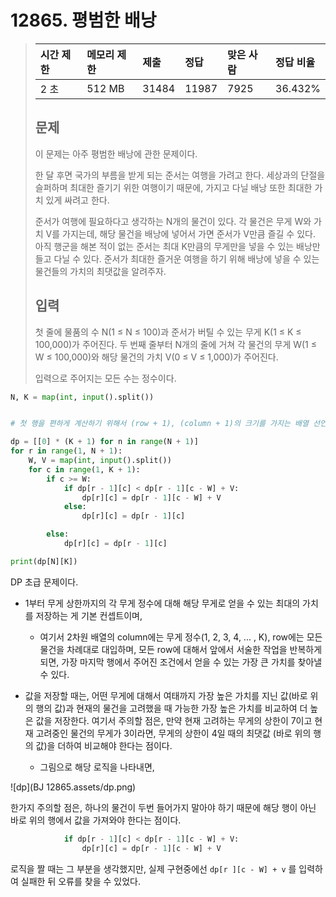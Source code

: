 # 12865. 평범한 배낭

> | 시간 제한 | 메모리 제한 | 제출  | 정답  | 맞은 사람 | 정답 비율 |
> | :-------- | :---------- | :---- | :---- | :-------- | :-------- |
> | 2 초      | 512 MB      | 31484 | 11987 | 7925      | 36.432%   |
>
> ## 문제
>
> 이 문제는 아주 평범한 배낭에 관한 문제이다.
>
> 한 달 후면 국가의 부름을 받게 되는 준서는 여행을 가려고 한다. 세상과의 단절을 슬퍼하며 최대한 즐기기 위한 여행이기 때문에, 가지고 다닐 배낭 또한 최대한 가치 있게 싸려고 한다.
>
> 준서가 여행에 필요하다고 생각하는 N개의 물건이 있다. 각 물건은 무게 W와 가치 V를 가지는데, 해당 물건을 배낭에 넣어서 가면 준서가 V만큼 즐길 수 있다. 아직 행군을 해본 적이 없는 준서는 최대 K만큼의 무게만을 넣을 수 있는 배낭만 들고 다닐 수 있다. 준서가 최대한 즐거운 여행을 하기 위해 배낭에 넣을 수 있는 물건들의 가치의 최댓값을 알려주자.
>
> ## 입력
>
> 첫 줄에 물품의 수 N(1 ≤ N ≤ 100)과 준서가 버틸 수 있는 무게 K(1 ≤ K ≤ 100,000)가 주어진다. 두 번째 줄부터 N개의 줄에 거쳐 각 물건의 무게 W(1 ≤ W ≤ 100,000)와 해당 물건의 가치 V(0 ≤ V ≤ 1,000)가 주어진다.
>
> 입력으로 주어지는 모든 수는 정수이다.

```python
N, K = map(int, input().split())


# 첫 행을 편하게 계산하기 위해서 (row + 1), (column + 1)의 크기를 가지는 배열 선언

dp = [[0] * (K + 1) for n in range(N + 1)]
for r in range(1, N + 1):
    W, V = map(int, input().split())
    for c in range(1, K + 1):
        if c >= W:
            if dp[r - 1][c] < dp[r - 1][c - W] + V:
                dp[r][c] = dp[r - 1][c - W] + V
            else:
                dp[r][c] = dp[r - 1][c]

        else:
            dp[r][c] = dp[r - 1][c]

print(dp[N][K])
```

DP 초급 문제이다.

- 1부터 무게 상한까지의 각 무게 정수에 대해 해당 무게로 얻을 수 있는 최대의 가치를 저장하는 게 기본 컨셉트이며,

  - 여기서 2차원 배열의 column에는 무게 정수(1, 2, 3, 4, ... , K), row에는 모든 물건을 차례대로 대입하며, 모든 row에 대해서 앞에서 서술한 작업을 반복하게 되면, 가장 마지막 행에서 주어진 조건에서 얻을 수 있는 가장 큰 가치를 찾아낼 수 있다.
- 값을 저장할 때는, 어떤 무게에 대해서 여태까지 가장 높은 가치를 지닌 값(바로 위의 행의 값)과 현재의 물건을 고려했을 때 가능한 가장 높은 가치를 비교하여 더 높은 값을 저장한다. 여기서 주의할 점은, 만약 현재 고려하는 무게의 상한이 7이고 현재 고려중인 물건의 무게가 3이라면, 무게의 상한이 4일 때의 최댓값 (바로 위의 행의 값)을 더하여 비교해야 한다는 점이다.
  - 그림으로 해당 로직을 나타내면,


![dp](BJ 12865.assets/dp.png)

한가지 주의할 점은, 하나의 물건이 두번 들어가지 말아야 하기 때문에 해당 행이 아닌 바로 위의 행에서 값을 가져와야 한다는 점이다.

```python
            if dp[r - 1][c] < dp[r - 1][c - W] + V:
                dp[r][c] = dp[r - 1][c - W] + V
```

로직을 짤 때는 그 부분을  생각했지만, 실제 구현중에선 `dp[r ][c - W] + v` 를 입력하여 실패한 뒤 오류를 찾을 수 있었다. 